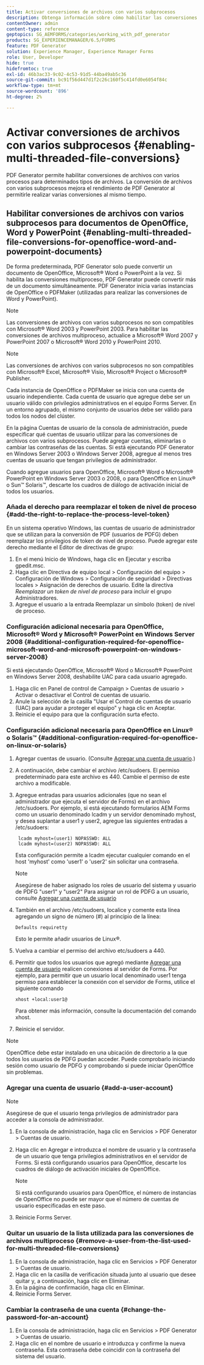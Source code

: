 ```yaml
---
title: Activar conversiones de archivos con varios subprocesos
description: Obtenga información sobre cómo habilitar las conversiones de archivos con varios subprocesos.
contentOwner: admin
content-type: reference
geptopics: SG_AEMFORMS/categories/working_with_pdf_generator
products: SG_EXPERIENCEMANAGER/6.5/FORMS
feature: PDF Generator
solution: Experience Manager, Experience Manager Forms
role: User, Developer
hide: true
hidefromtoc: true
exl-id: 46b3ac33-9c02-4c53-91d5-44ba49ab5c36
source-git-commit: bc91f56d447d1f2c26c160f5c414fd0e6054f84c
workflow-type: tm+mt
source-wordcount: '896'
ht-degree: 2%

---
```


# Activar conversiones de archivos con varios subprocesos {#enabling-multi-threaded-file-conversions}

PDF Generator permite habilitar conversiones de archivos con varios procesos para determinados tipos de archivos. La conversión de archivos con varios subprocesos mejora el rendimiento de PDF Generator al permitirle realizar varias conversiones al mismo tiempo.

## Habilitar conversiones de archivos con varios subprocesos para documentos de OpenOffice, Word y PowerPoint {#enabling-multi-threaded-file-conversions-for-openoffice-word-and-powerpoint-documents}

De forma predeterminada, PDF Generator solo puede convertir un documento de OpenOffice, Microsoft® Word o PowerPoint a la vez. Si habilita las conversiones multiproceso, PDF Generator puede convertir más de un documento simultáneamente. PDF Generator inicia varias instancias de OpenOffice o PDFMaker (utilizadas para realizar las conversiones de Word y PowerPoint).

>[!NOTE]
>
>Las conversiones de archivos con varios subprocesos no son compatibles con Microsoft® Word 2003 y PowerPoint 2003. Para habilitar las conversiones de archivos multiproceso, actualice a Microsoft® Word 2007 y PowerPoint 2007 o Microsoft® Word 2010 y PowerPoint 2010.

>[!NOTE]
>
>Las conversiones de archivos con varios subprocesos no son compatibles con Microsoft® Excel, Microsoft® Visio, Microsoft® Project o Microsoft® Publisher.

Cada instancia de OpenOffice o PDFMaker se inicia con una cuenta de usuario independiente. Cada cuenta de usuario que agregue debe ser un usuario válido con privilegios administrativos en el equipo Forms Server. En un entorno agrupado, el mismo conjunto de usuarios debe ser válido para todos los nodos del clúster.

En la página Cuentas de usuario de la consola de administración, puede especificar qué cuentas de usuario utilizar para las conversiones de archivos con varios subprocesos. Puede agregar cuentas, eliminarlas o cambiar las contraseñas de las cuentas. Si está ejecutando PDF Generator en Windows Server 2003 o Windows Server 2008, agregue al menos tres cuentas de usuario que tengan privilegios de administrador.

Cuando agregue usuarios para OpenOffice, Microsoft® Word o Microsoft® PowerPoint en Windows Server 2003 o 2008, o para OpenOffice en Linux® o Sun™ Solaris™, descarte los cuadros de diálogo de activación inicial de todos los usuarios.

### Añada el derecho para reemplazar el token de nivel de proceso {#add-the-right-to-replace-the-process-level-token}

En un sistema operativo Windows, las cuentas de usuario de administrador que se utilizan para la conversión de PDF (usuarios de PDFG) deben reemplazar los privilegios de token de nivel de proceso. Puede agregar este derecho mediante el Editor de directivas de grupo:

1. En el menú Inicio de Windows, haga clic en Ejecutar y escriba gpedit.msc.
1. Haga clic en Directiva de equipo local > Configuración del equipo > Configuración de Windows > Configuración de seguridad > Directivas locales > Asignación de derechos de usuario. Edite la directiva *Reemplazar un token de nivel de proceso* para incluir el grupo Administradores.
1. Agregue el usuario a la entrada Reemplazar un símbolo (token) de nivel de proceso.

### Configuración adicional necesaria para OpenOffice, Microsoft® Word y Microsoft® PowerPoint en Windows Server 2008 {#additional-configuration-required-for-openoffice-microsoft-word-and-microsoft-powerpoint-on-windows-server-2008}

Si está ejecutando OpenOffice, Microsoft® Word o Microsoft® PowerPoint en Windows Server 2008, deshabilite UAC para cada usuario agregado.

1. Haga clic en Panel de control de Campaign > Cuentas de usuario > Activar o desactivar el Control de cuentas de usuario.
1. Anule la selección de la casilla &quot;Usar el Control de cuentas de usuario (UAC) para ayudar a proteger el equipo&quot; y haga clic en Aceptar.
1. Reinicie el equipo para que la configuración surta efecto.

### Configuración adicional necesaria para OpenOffice en Linux® o Solaris™ {#additional-configuration-required-for-openoffice-on-linux-or-solaris}

1. Agregar cuentas de usuario. (Consulte [Agregar una cuenta de usuario](enabling-multi-threaded-file-conversions.md#add-a-user-account).)
1. A continuación, debe cambiar el archivo /etc/sudoers. El permiso predeterminado para este archivo es 440. Cambie el permiso de este archivo a modificable.
1. Agregue entradas para usuarios adicionales (que no sean el administrador que ejecuta el servidor de Forms) en el archivo /etc/sudoers. Por ejemplo, si está ejecutando formularios AEM Forms como un usuario denominado lcadm y un servidor denominado myhost, y desea suplantar a user1 y user2, agregue las siguientes entradas a /etc/sudoers:

   ```shell
    lcadm myhost=(user1) NOPASSWD: ALL
    lcadm myhost=(user2) NOPASSWD: ALL
   ```

   Esta configuración permite a lcadm ejecutar cualquier comando en el host &#39;myhost&#39; como &#39;user1&#39; o &#39;user2&#39; sin solicitar una contraseña.

   >[!NOTE]
   >
   >Asegúrese de haber asignado los roles de usuario del sistema y usuario de PDFG &quot;user1&quot; y &quot;user2&quot; Para asignar un rol de PDFG a un usuario, consulte [Agregar una cuenta de usuario](enabling-multi-threaded-file-conversions.md#add-a-user-account)

1. También en el archivo /etc/sudoers, localice y comente esta línea agregando un signo de número (#) al principio de la línea:

   ```shell
   Defaults requiretty
   ```

   Esto le permite añadir usuarios de Linux®.

1. Vuelva a cambiar el permiso del archivo etc/sudoers a 440.
1. Permitir que todos los usuarios que agregó mediante [Agregar una cuenta de usuario](enabling-multi-threaded-file-conversions.md#add-a-user-account) realicen conexiones al servidor de Forms. Por ejemplo, para permitir que un usuario local denominado user1 tenga permiso para establecer la conexión con el servidor de Forms, utilice el siguiente comando

   `xhost +local:user1@`

   Para obtener más información, consulte la documentación del comando xhost.

1. Reinicie el servidor.

>[!NOTE]
>
>OpenOffice debe estar instalado en una ubicación de directorio a la que todos los usuarios de PDFG puedan acceder. Puede comprobarlo iniciando sesión como usuario de PDFG y comprobando si puede iniciar OpenOffice sin problemas.

### Agregar una cuenta de usuario {#add-a-user-account}

>[!NOTE]
> 
> Asegúrese de que el usuario tenga privilegios de administrador para acceder a la consola de administrador.

1. En la consola de administración, haga clic en Servicios > PDF Generator > Cuentas de usuario.
1. Haga clic en Agregar e introduzca el nombre de usuario y la contraseña de un usuario que tenga privilegios administrativos en el servidor de Forms. Si está configurando usuarios para OpenOffice, descarte los cuadros de diálogo de activación iniciales de OpenOffice.

   >[!NOTE]
   >
   >Si está configurando usuarios para OpenOffice, el número de instancias de OpenOffice no puede ser mayor que el número de cuentas de usuario especificadas en este paso.

1. Reinicie Forms Server.

### Quitar un usuario de la lista utilizada para las conversiones de archivos multiproceso {#remove-a-user-from-the-list-used-for-multi-threaded-file-conversions}

1. En la consola de administración, haga clic en Servicios > PDF Generator > Cuentas de usuario.
1. Haga clic en la casilla de verificación situada junto al usuario que desee quitar y, a continuación, haga clic en Eliminar.
1. En la página de confirmación, haga clic en Eliminar.
1. Reinicie Forms Server.

### Cambiar la contraseña de una cuenta {#change-the-password-for-an-account}

1. En la consola de administración, haga clic en Servicios > PDF Generator > Cuentas de usuario.
1. Haga clic en el nombre de usuario e introduzca y confirme la nueva contraseña. Esta contraseña debe coincidir con la contraseña del sistema del usuario.
